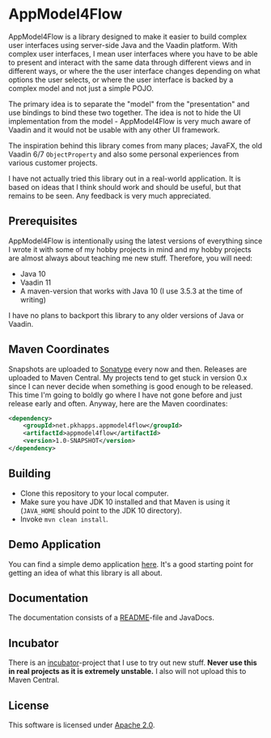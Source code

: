 AppModel4Flow
=============

AppModel4Flow is a library designed to make it easier to build complex user interfaces using server-side Java and the
Vaadin platform. With complex user interfaces, I mean user interfaces where you have to be able to present and interact 
with the same data through different views and in different ways, or where the the user interface changes depending
on what options the user selects, or where the user interface is backed by a complex model and not just a simple POJO.

The primary idea is to separate the "model" from the "presentation" and use bindings to bind these two
together. The idea is not to hide the UI implementation from the model - AppModel4Flow is very much aware of Vaadin and 
it would not be usable with any other UI framework.

The inspiration behind this library comes from many places; JavaFX, the old Vaadin 6/7 `ObjectProperty` and also some
personal experiences from various customer projects.

I have not actually tried this library out in a real-world application. It is based on ideas that I think should work 
and should be useful, but that remains to be seen. Any feedback is very much appreciated.

## Prerequisites

AppModel4Flow is intentionally using the latest versions of everything since I wrote it with some of my hobby projects
in mind and my hobby projects are almost always about teaching me new stuff. Therefore, you will need:

* Java 10
* Vaadin 11
* A maven-version that works with Java 10 (I use 3.5.3 at the time of writing)

I have no plans to backport this library to any older versions of Java or Vaadin.

## Maven Coordinates

Snapshots are uploaded to [Sonatype](https://oss.sonatype.org/content/repositories/snapshots) every now and then.
Releases are uploaded to Maven Central. My projects tend to get stuck in version 0.x since I can never decide when
something is good enough to be released. This time I'm going to boldly go where I have not gone before and just release
early and often. Anyway, here are the Maven coordinates:

```xml
<dependency>
    <groupId>net.pkhapps.appmodel4flow</groupId>
    <artifactId>appmodel4flow</artifactId>
    <version>1.0-SNAPSHOT</version>
</dependency>
```

## Building

* Clone this repository to your local computer.
* Make sure you have JDK 10 installed and that Maven is using it (`JAVA_HOME` should point to the JDK 10 directory).
* Invoke `mvn clean install`.

## Demo Application

You can find a simple demo application [here](appmodel4flow-demo). It's a good starting point for getting an idea of
what this library is all about.

## Documentation

The documentation consists of a [README](appmodel4flow/README.md)-file and JavaDocs.

## Incubator

There is an [incubator](appmodel4flow-incubator)-project that I use to try out new stuff. **Never use this in real 
projects as it is extremely unstable.** I also will not upload this to Maven Central.

## License

This software is licensed under [Apache 2.0](LICENSE-2.0.txt).
